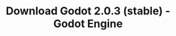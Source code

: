 ---
# Generated by /tools/generators/src/download_archive_generator !!! do not edit by hand !!!
title: 'Download Godot 2.0.3 (stable) - Godot Engine'
type: 'download/archive'
name: '2.0.3'
flavor: 'stable'
release_date: '2016-05-13T03:00:00-00:00'
release_notes: 'article/maintenance-release-godot-2-0-3/'
primaryPlatforms:
  - 'linux.64'
  - 'macos.universal'
  - 'windows.64'
  - 'linux_server.64'
  - 'templates'
links:
  linux.64:
    name: 'linux.64'
    title: 'Linux'
    caption: 'Padrão (x86_64)'
    tags:
      - '64 bit'
    hosts:
      github_builds:
        regular: 'https://github.com/godotengine/godot-builds/releases/download/2.0.3-stable/Godot_v2.0.3_stable_x11.64.zip'
        mono: '#'
      github:
        regular: 'https://github.com/godotengine/godot/releases/download/2.0.3-stable/Godot_v2.0.3_stable_x11.64.zip'
        mono: '#'
  macos.universal:
    name: 'macos.universal'
    title: 'macOS'
    caption: 'Universal (x86_64 + Silício da Apple)'
    tags:
      - 'Intel/Apple Silicon'
      - '64 bit'
    hosts:
      github_builds:
        regular: 'https://github.com/godotengine/godot-builds/releases/download/2.0.3-stable/Godot_v2.0.3_stable_osx.fat.zip'
        mono: '#'
      github:
        regular: 'https://github.com/godotengine/godot/releases/download/2.0.3-stable/Godot_v2.0.3_stable_osx.fat.zip'
        mono: '#'
  windows.64:
    name: 'windows.64'
    title: 'Windows'
    caption: 'Padrão (x86_64)'
    tags:
      - '64 bit'
    hosts:
      github_builds:
        regular: 'https://github.com/godotengine/godot-builds/releases/download/2.0.3-stable/Godot_v2.0.3_stable_win64.exe.zip'
        mono: '#'
      github:
        regular: 'https://github.com/godotengine/godot/releases/download/2.0.3-stable/Godot_v2.0.3_stable_win64.exe.zip'
        mono: '#'
  linux_server.64:
    name: 'linux_server.64'
    title: 'Servidor Linux'
    caption: 'Padrão (x86_64)'
    tags:
      - '64 bit'
    hosts:
      github_builds:
        regular: 'https://github.com/godotengine/godot-builds/releases/download/2.0.3-stable/Godot_v2.0.3_stable_linux_server.64.zip'
        mono: '#'
      github:
        regular: 'https://github.com/godotengine/godot/releases/download/2.0.3-stable/Godot_v2.0.3_stable_linux_server.64.zip'
        mono: '#'
  linux.32:
    name: 'linux.32'
    title: 'Linux'
    caption: 'Padrão (x86)'
    tags:
      - '32 bit'
    hosts:
      github_builds:
        regular: 'https://github.com/godotengine/godot-builds/releases/download/2.0.3-stable/Godot_v2.0.3_stable_x11.32.zip'
        mono: '#'
      github:
        regular: 'https://github.com/godotengine/godot/releases/download/2.0.3-stable/Godot_v2.0.3_stable_x11.32.zip'
        mono: '#'
  windows.32:
    name: 'windows.32'
    title: 'Windows'
    caption: 'Padrão (x86)'
    tags:
      - '32 bit'
    hosts:
      github_builds:
        regular: 'https://github.com/godotengine/godot-builds/releases/download/2.0.3-stable/Godot_v2.0.3_stable_win32.exe.zip'
        mono: '#'
      github:
        regular: 'https://github.com/godotengine/godot/releases/download/2.0.3-stable/Godot_v2.0.3_stable_win32.exe.zip'
        mono: '#'
  templates:
    name: 'templates'
    title: 'Modelos de exportação'
    caption: ''
    tags:
      - 'Utilizado para exportar os seus jogos para todas as plataformas suportadas'
    hosts:
      github_builds:
        regular: 'https://github.com/godotengine/godot-builds/releases/download/2.0.3-stable/Godot_v2.0.3_stable_export_templates.tpz'
        mono: '#'
      github:
        regular: 'https://github.com/godotengine/godot/releases/download/2.0.3-stable/Godot_v2.0.3_stable_export_templates.tpz'
        mono: '#'
---